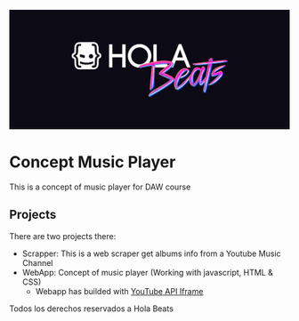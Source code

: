 ![Hola Beats](WebApp/BG.jpg)

# Concept Music Player

This is a concept of music player for DAW course

## Projects

There are two projects there:

- Scrapper: This is a web scraper get albums info from a Youtube Music Channel
- WebApp: Concept of music player (Working with javascript, HTML & CSS)
  - Webapp has builded with [YouTube API Iframe](https://developers.google.com/youtube/iframe_api_reference)

Todos los derechos reservados a Hola Beats
